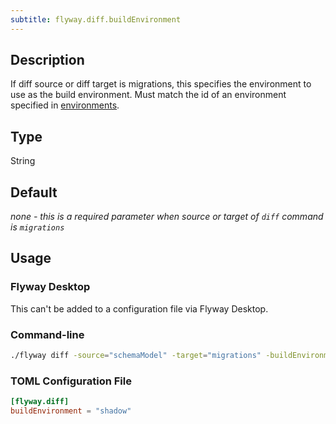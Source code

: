 ```yaml
---
subtitle: flyway.diff.buildEnvironment
---
```


## Description

If diff source or diff target is migrations, this specifies the environment to use as the build environment.
Must match the id of an environment specified in [environments](<Configuration/Environments Namespace>).

## Type

String

## Default

<i>none - this is a required parameter when source or target of `diff` command is `migrations`</i>

## Usage

### Flyway Desktop

This can't be added to a configuration file via Flyway Desktop.

### Command-line

```bash
./flyway diff -source="schemaModel" -target="migrations" -buildEnvironment="shadow"
```

### TOML Configuration File

```toml
[flyway.diff]
buildEnvironment = "shadow"
```
